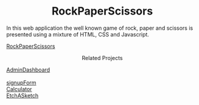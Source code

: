 <h1 align="center">RockPaperScissors</h1>

In this web application the well known game of rock, paper and scissors is presented using a mixture of HTML, CSS and Javascript.

[RockPaperScissors](https://vvasilopoulos0.github.io/RockPaperScissors/)

<p align="center">Related Projects</p>

[AdminDashboard](https://vvasilopoulos0.github.io/AdminDashboard/)<br/><br/>
[signupForm](https://vvasilopoulos0.github.io/signupForm/)<br/>
[Calculator](https://vvasilopoulos0.github.io/Calculator/)<br/>
[EtchASketch](https://vvasilopoulos0.github.io/EtchASketch/)
